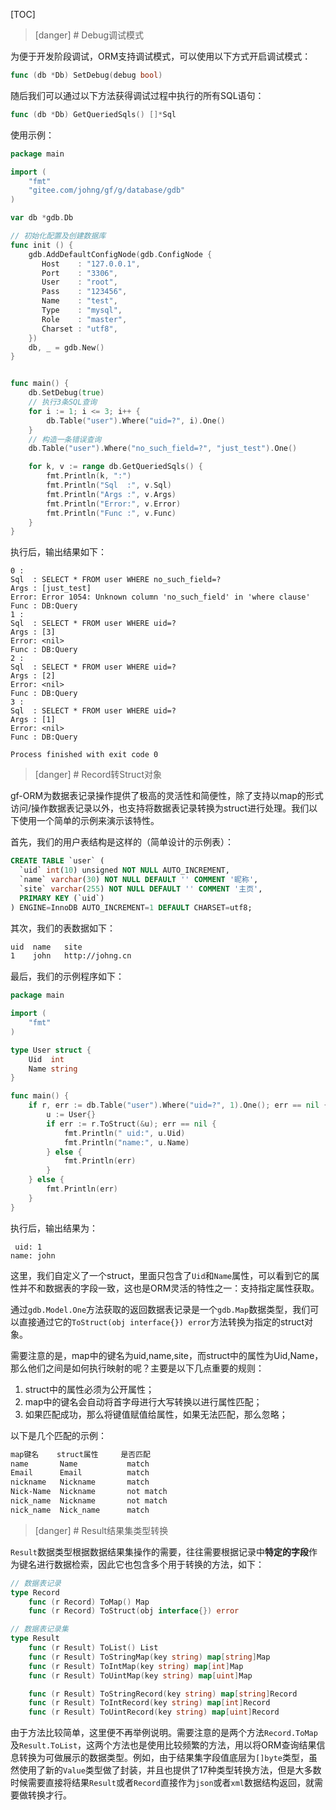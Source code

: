 
[TOC]

>[danger] # Debug调试模式

为便于开发阶段调试，ORM支持调试模式，可以使用以下方式开启调试模式：
```go
func (db *Db) SetDebug(debug bool)
```
随后我们可以通过以下方法获得调试过程中执行的所有SQL语句：
```go
func (db *Db) GetQueriedSqls() []*Sql
```

使用示例：
```go
package main

import (
    "fmt"
    "gitee.com/johng/gf/g/database/gdb"
)

var db *gdb.Db

// 初始化配置及创建数据库
func init () {
    gdb.AddDefaultConfigNode(gdb.ConfigNode {
       Host    : "127.0.0.1",
       Port    : "3306",
       User    : "root",
       Pass    : "123456",
       Name    : "test",
       Type    : "mysql",
       Role    : "master",
       Charset : "utf8",
    })
    db, _ = gdb.New()
}


func main() {
    db.SetDebug(true)
    // 执行3条SQL查询
    for i := 1; i <= 3; i++ {
        db.Table("user").Where("uid=?", i).One()
    }
    // 构造一条错误查询
    db.Table("user").Where("no_such_field=?", "just_test").One()

    for k, v := range db.GetQueriedSqls() {
        fmt.Println(k, ":")
        fmt.Println("Sql  :", v.Sql)
        fmt.Println("Args :", v.Args)
        fmt.Println("Error:", v.Error)
        fmt.Println("Func :", v.Func)
    }
}
```
执行后，输出结果如下：
```shell
0 :
Sql  : SELECT * FROM user WHERE no_such_field=?
Args : [just_test]
Error: Error 1054: Unknown column 'no_such_field' in 'where clause'
Func : DB:Query
1 :
Sql  : SELECT * FROM user WHERE uid=?
Args : [3]
Error: <nil>
Func : DB:Query
2 :
Sql  : SELECT * FROM user WHERE uid=?
Args : [2]
Error: <nil>
Func : DB:Query
3 :
Sql  : SELECT * FROM user WHERE uid=?
Args : [1]
Error: <nil>
Func : DB:Query

Process finished with exit code 0

```



>[danger] # Record转Struct对象

gf-ORM为数据表记录操作提供了极高的灵活性和简便性，除了支持以map的形式访问/操作数据表记录以外，也支持将数据表记录转换为struct进行处理。我们以下使用一个简单的示例来演示该特性。

首先，我们的用户表结构是这样的（简单设计的示例表）：
```sql
CREATE TABLE `user` (
  `uid` int(10) unsigned NOT NULL AUTO_INCREMENT,
  `name` varchar(30) NOT NULL DEFAULT '' COMMENT '昵称',
  `site` varchar(255) NOT NULL DEFAULT '' COMMENT '主页',
  PRIMARY KEY (`uid`)
) ENGINE=InnoDB AUTO_INCREMENT=1 DEFAULT CHARSET=utf8;
```
其次，我们的表数据如下：
```html
uid  name   site
1    john   http://johng.cn
```
最后，我们的示例程序如下：

```go
package main

import (
    "fmt"
)

type User struct {
    Uid  int
    Name string
}

func main() {
    if r, err := db.Table("user").Where("uid=?", 1).One(); err == nil {
        u := User{}
        if err := r.ToStruct(&u); err == nil {
            fmt.Println(" uid:", u.Uid)
            fmt.Println("name:", u.Name)
        } else {
            fmt.Println(err)
        }
    } else {
        fmt.Println(err)
    }
}
```
执行后，输出结果为：
```shell
 uid: 1
name: john
```
这里，我们自定义了一个struct，里面只包含了```Uid```和```Name```属性，可以看到它的属性并不和数据表的字段一致，这也是ORM灵活的特性之一：支持指定属性获取。

通过```gdb.Model.One```方法获取的返回数据表记录是一个```gdb.Map```数据类型，我们可以直接通过它的```ToStruct(obj interface{}) error```方法转换为指定的struct对象。

需要注意的是，map中的键名为uid,name,site，而struct中的属性为Uid,Name，那么他们之间是如何执行映射的呢？主要是以下几点重要的规则：
1. struct中的属性必须为公开属性；
2. map中的键名会自动将首字母进行大写转换以进行属性匹配；
3. 如果匹配成功，那么将键值赋值给属性，如果无法匹配，那么忽略；

以下是几个匹配的示例：
```html
map键名    struct属性     是否匹配
name       Name           match
Email      Email          match
nickname   Nickname       match
Nick-Name  Nickname       not match
nick_name  Nickname       not match
nick_name  Nick_name      match
```

>[danger] # Result结果集类型转换

```Result```数据类型根据数据结果集操作的需要，往往需要根据记录中**特定的字段**作为键名进行数据检索，因此它也包含多个用于转换的方法，如下：
```go
// 数据表记录
type Record
    func (r Record) ToMap() Map
    func (r Record) ToStruct(obj interface{}) error
```

```go
// 数据表记录集
type Result
    func (r Result) ToList() List
    func (r Result) ToStringMap(key string) map[string]Map
    func (r Result) ToIntMap(key string) map[int]Map
	func (r Result) ToUintMap(key string) map[uint]Map

    func (r Result) ToStringRecord(key string) map[string]Record
    func (r Result) ToIntRecord(key string) map[int]Record
    func (r Result) ToUintRecord(key string) map[uint]Record
```
由于方法比较简单，这里便不再举例说明。需要注意的是两个方法```Record.ToMap```及```Result.ToList```，这两个方法也是使用比较频繁的方法，用以将ORM查询结果信息转换为可做展示的数据类型。例如，由于结果集字段值底层为```[]byte```类型，虽然使用了新的```Value```类型做了封装，并且也提供了17种类型转换方法，但是大多数时候需要直接将结果```Result```或者```Record```直接作为```json```或者```xml```数据结构返回，就需要做转换才行。



